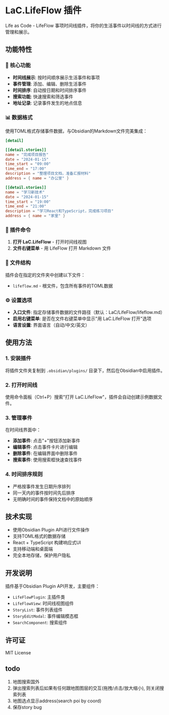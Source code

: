 # LaC.LifeFlow 插件

Life as Code - LifeFlow 事项时间线插件，将你的生活事件以时间线的方式进行管理和展示。

## 功能特性

### 🎯 核心功能
- **时间线展示**: 按时间顺序展示生活事件和事项
- **事件管理**: 添加、编辑、删除生活事件
- **时间排序**: 自动按日期和时间排序事件
- **搜索功能**: 快速搜索和筛选事件
- **地址记录**: 记录事件发生的地点信息

### 📊 数据格式
使用TOML格式存储事件数据，与Obsidian的Markdown文件完美集成：

```toml
[detail]

[[detail.stories]]
name = "完成项目报告"
date = "2024-01-15"
time_start = "09:00"
time_end = "17:00"
description = "整理项目文档，准备汇报材料"
address = { name = "办公室" }

[[detail.stories]]
name = "学习新技术"
date = "2024-01-15"
time_start = "19:00"
time_end = "21:00"
description = "学习React和TypeScript，完成练习项目"
address = { name = "家里" }
```

### 🔧 插件命令

1. **打开 LaC.LifeFlow** - 打开时间线视图
2. **文件右键菜单** - 用 LifeFlow 打开 Markdown 文件

### 📁 文件结构

插件会在指定的文件夹中创建以下文件：
- `lifeflow.md` - 根文件，包含所有事件的TOML数据

### ⚙️ 设置选项

- **入口文件**: 指定存储事件数据的文件路径（默认：LaC/LifeFlow/lifeflow.md）
- **启用右键菜单**: 是否在文件右键菜单中显示"用 LaC.LifeFlow 打开"选项
- **语言设置**: 界面语言（自动/中文/英文）

## 使用方法

### 1. 安装插件
将插件文件夹复制到 `.obsidian/plugins/` 目录下，然后在Obsidian中启用插件。

### 2. 打开时间线
使用命令面板（Ctrl+P）搜索"打开 LaC.LifeFlow"，插件会自动创建示例数据文件。

### 3. 管理事件
在时间线界面中：
- **添加事件**: 点击"+"按钮添加新事件
- **编辑事件**: 点击事件卡片进行编辑
- **删除事件**: 在编辑界面中删除事件
- **搜索事件**: 使用搜索框快速查找事件

### 4. 时间排序规则
- 严格按事件发生日期升序排列
- 同一天内的事件按时间先后排序
- 无明确时间的事件保持文档中的原始顺序

## 技术实现

- 使用Obsidian Plugin API进行文件操作
- 支持TOML格式的数据存储
- React + TypeScript 构建响应式UI
- 支持移动端和桌面端
- 完全本地存储，保护用户隐私

## 开发说明

插件基于Obsidian Plugin API开发，主要组件：

- `LifeFlowPlugin`: 主插件类
- `LifeFlowView`: 时间线视图组件
- `StoryList`: 事件列表组件
- `StoryEditModal`: 事件编辑模态框
- `SearchComponent`: 搜索组件

## 许可证

MIT License

## todo
1. 地图搜索国外
1. 弹出搜索列表后如果有任何跟地图图层的交互(拖拽/点击/放大缩小), 则关闭搜索列表
1. 地图选点显示address(search poi by coord)
1. 保存story bug